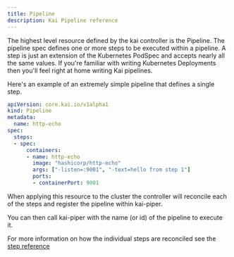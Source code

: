 ```yaml
---
title: Pipeline
description: Kai Pipeline reference
---
```


The highest level resource defined by the kai controller is the Pipeline. The pipeline spec defines one or more steps to be executed within a pipeline. A step is just an extension of the Kubernetes PodSpec and accepts nearly all the same values. If you're familiar with writing Kubernetes Deployments then you'll feel right at home writing Kai pipelines.

Here's an example of an extremely simple pipeline that defines a single step.

```yaml
apiVersion: core.kai.io/v1alpha1
kind: Pipeline
metadata:
  name: http-echo
spec:
  steps:
  - spec:
      containers:
      - name: http-echo
        image: "hashicorp/http-echo"
        args: ["-listen=:9001", "-text=hello from step 1"]
        ports:
        - containerPort: 9001
```
When applying this resource to the cluster the controller will reconcile each of the steps and register the pipeline within kai-piper.

You can then call kai-piper with the name (or id) of the pipeline to execute it.

For more information on how the individual steps are reconciled see the [step reference](/reference/step)

